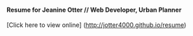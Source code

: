 #### Resume for Jeanine Otter // Web Developer, Urban Planner
[Click here to view online] (http://jotter4000.github.io/resume)
